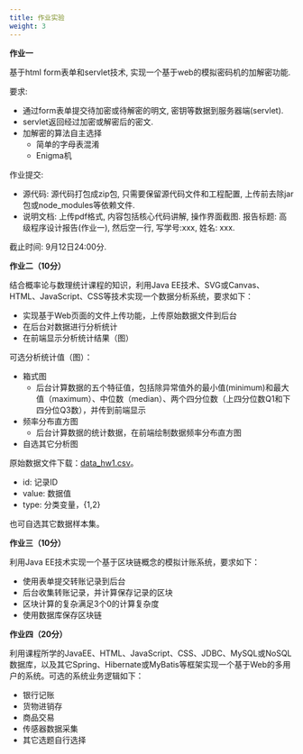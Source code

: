 ```yaml
---
title: 作业实验
weight: 3
---
```


**作业一**

基于html form表单和servlet技术, 实现一个基于web的模拟密码机的加解密功能. 

要求:

- 通过form表单提交待加密或待解密的明文, 密钥等数据到服务器端(servlet).
- servlet返回经过加密或解密后的密文.
- 加解密的算法自主选择
    - 简单的字母表混淆
    - Enigma机

作业提交:

- 源代码: 源代码打包成zip包, 只需要保留源代码文件和工程配置, 上传前去除jar包或node_modules等依赖文件.
- 说明文档: 上传pdf格式, 内容包括核心代码讲解, 操作界面截图. 报告标题: 高级程序设计报告(作业一), 然后空一行, 写学号:xxx,  姓名: xxx.

截止时间: 9月12日24:00分.


**作业二（10分）**

结合概率论与数理统计课程的知识，利用Java EE技术、SVG或Canvas、HTML、JavaScript、CSS等技术实现一个数据分析系统，要求如下：

- 实现基于Web页面的文件上传功能，上传原始数据文件到后台
- 在后台对数据进行分析统计
- 在前端显示分析统计结果（图）

可选分析统计值（图）：

- 箱式图
    - 后台计算数据的五个特征值，包括除异常值外的最小值(minimum)和最大值（maximum）、中位数（median）、两个四分位数（上四分位数Q1和下四分位Q3数），并传到前端显示
- 频率分布直方图
    - 后台计算数据的统计数据，在前端绘制数据频率分布直方图
- 自选其它分析图

原始数据文件下载：[data_hw1.csv](./data_hw1.csv)。

- id: 记录ID
- value: 数据值
- type: 分类变量，{1,2}

也可自选其它数据样本集。


**作业三（10分）**

利用Java EE技术实现一个基于区块链概念的模拟计账系统，要求如下：

- 使用表单提交转账记录到后台
- 后台收集转账记录，并计算保存记录的区块
- 区块计算的复杂满足3个0的计算复杂度
- 使用数据库保存区块链

**作业四（20分）**

利用课程所学的JavaEE、HTML、JavaScript、CSS、JDBC、MySQL或NoSQL数据库，以及其它Spring、Hibernate或MyBatis等框架实现一个基于Web的多用户的系统。可选的系统业务逻辑如下：

- 银行记账
- 货物进销存
- 商品交易
- 传感器数据采集
- 其它选题自行选择



